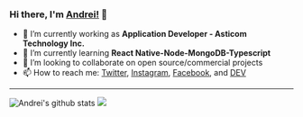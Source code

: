 ### Hi there, I'm [Andrei!](http://andreimelo.netlify.app) 👋

- 🔭  I’m currently working as **Application Developer - Asticom Technology Inc.**
- 🌱  I’m currently learning **React Native-Node-MongoDB-Typescript**
- 👯  I’m looking to collaborate on open source/commercial projects
- 📫  How to reach me:
  [Twitter](https://twitter.com/imdreimelo), [Instagram](https://instagram.com/dremelo_), [Facebook](https://www.facebook.com/andrei.agno.melo), and [DEV](https://dev.to/andreimelo)

---

  <div>
  <img  src="https://github-readme-stats.vercel.app/api?username=andreimelo&show_icons=true&theme=tokyonight" alt="Andrei's github stats"/>
  <img src="https://github-readme-stats.anuraghazra1.vercel.app/api/top-langs/?username=andreimelo&layout=compact&theme=tokyonight" />
  </div>

